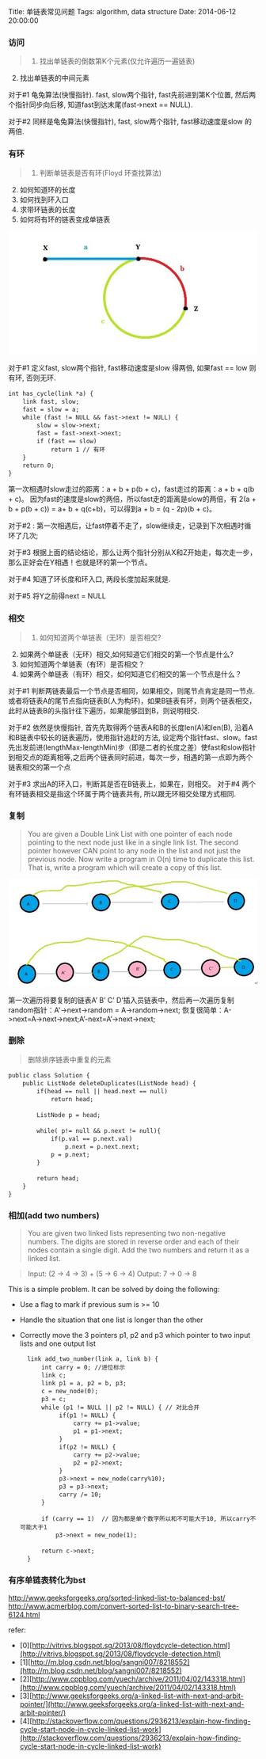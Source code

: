 Title: 单链表常见问题
Tags: algorithm, data structure
Date: 2014-06-12 20:00:00
### 访问
> 1. 找出单链表的倒数第K个元素(仅允许遍历一遍链表)
2. 找出单链表的中间元素

对于#1 龟兔算法(快慢指针). fast, slow两个指针, fast先前进到第K个位置, 然后两个指针同步向后移, 知道fast到达末尾(fast->next == NULL).

对于#2 同样是龟兔算法(快慢指针), fast, slow两个指针, fast移动速度是slow 的两倍.

### 有环
>1. 判断单链表是否有环(Floyd 环查找算法)
2. 如何知道环的长度
3. 如何找到环入口
4. 求带环链表的长度
5. 如何将有环的链表变成单链表

![有环链表](/img/link-cycle.jpg)

对于#1 定义fast, slow两个指针, fast移动速度是slow 得两倍, 如果fast == low 则有环, 否则无环.

    int has_cycle(link *a) {
        link fast, slow;
        fast = slow = a;
        while (fast != NULL && fast->next != NULL) {
            slow = slow->next;
            fast = fast->next->next;
            if (fast == slow)
                return 1 // 有环
        }
        return 0;
    }

第一次相遇时slow走过的距离：a + b + p(b + c)，fast走过的距离：a + b + q(b + c)。 因为fast的速度是slow的两倍，所以fast走的距离是slow的两倍，有 2(a + b + p(b + c)) = a+ b + q(c+b)，可以得到a + b = (q - 2p)(b + c)。

对于#2 : 第一次相遇后，让fast停着不走了，slow继续走，记录到下次相遇时循环了几次; 

对于#3 根据上面的结论结论，那么让两个指针分别从X和Z开始走，每次走一步，那么正好会在Y相遇！也就是环的第一个节点。

对于#4 知道了环长度和环入口, 两段长度加起来就是.

对于#5 将Y之前得next = NULL

### 相交
>1. 如何知道两个单链表（无环）是否相交?
2. 如果两个单链表（无环）相交,如何知道它们相交的第一个节点是什么?
3. 如何知道两个单链表（有环）是否相交？
4. 如果两个单链表（有环）相交，如何知道它们相交的第一个节点是什么？

对于#1 判断两链表最后一个节点是否相同，如果相交，则尾节点肯定是同一节点. 或者将链表A的尾节点指向链表B(人为构环)，如果B链表有环，则两个链表相交，此时从链表B的头指针往下遍历，如果能够回到B，则说明相交.

对于#2 依然是快慢指针, 首先先取得两个链表A和B的长度len(A)和len(B), 沿着A和B链表中较长的链表遍历，使用指针追赶的方法, 设定两个指针fast、slow。fast先出发前进(lengthMax-lengthMin)步（即是二者的长度之差）使fast和slow指针到相交点的距离相等,之后两个链表同时前进，每次一步，相遇的第一点即为两个链表相交的第一个点

对于#3 求出A的环入口，判断其是否在B链表上，如果在，则相交。
对于#4 两个有环链表相交是指这个环属于两个链表共有, 所以跟无环相交处理方式相同.


### 复制
>You are given a Double Link List with one pointer of each node pointing to the next node just like in a single link list. The second pointer however CAN point to any node in the list and not just the previous node. Now write a program in O(n) time to duplicate this list. That is, write a program which will create a copy of this list.

![链表复制](/img/link-list-copy.jpg)

第一次遍历将要复制的链表A’ B’ C’ D’插入员链表中，然后再一次遍历复制random指针：A'->next->random = A->random->next;
恢复很简单：A->next=A->next->next;A’-next=A’->next->next;

### 删除
>删除排序链表中重复的元素

    public class Solution {
        public ListNode deleteDuplicates(ListNode head) {
            if(head == null || head.next == null)
                return head;
     
            ListNode p = head;
     
            while( p!= null && p.next != null){
                if(p.val == p.next.val)
                    p.next = p.next.next;
                p = p.next; 
            }
     
            return head;
        }
    }

### 相加(add two numbers)
>You are given two linked lists representing two non-negative numbers. The digits are stored in reverse order and each of their nodes contain a single digit. Add the two numbers and return it as a linked list.

>Input: (2 -> 4 -> 3) + (5 -> 6 -> 4)
Output: 7 -> 0 -> 8

This is a simple problem. It can be solved by doing the following:

- Use a flag to mark if previous sum is >= 10
- Handle the situation that one list is longer than the other
- Correctly move the 3 pointers p1, p2 and p3 which pointer to two input lists and one output list

        link add_two_number(link a, link b) {
            int carry = 0; //进位标示
            link c;
            link p1 = a, p2 = b, p3;
            c = new_node(0);
            p3 = c;
            while (p1 != NULL || p2 != NULL) { // 对比合并
                 if(p1 != NULL) {
                     carry += p1->value;
                     p1 = p1->next;
                 } 
                 if(p2 != NULL) {
                     carry += p2->value;
                     p2 = p2->next;
                 } 
                 p3->next = new_node(carry%10);
                 p3 = p3->next;
                 carry /= 10;
            }

            if (carry == 1)  // 因为都是单个数字所以和不可能大于10, 所以carry不可能大于1
                p3->next = new_node(1);

            return c->next;
        }

### 有序单链表转化为bst
http://www.geeksforgeeks.org/sorted-linked-list-to-balanced-bst/
http://www.acmerblog.com/convert-sorted-list-to-binary-search-tree-6124.html

refer:

- [0][http://vitrivs.blogspot.sg/2013/08/floydcycle-detection.html](http://vitrivs.blogspot.sg/2013/08/floydcycle-detection.html)
- [1][http://m.blog.csdn.net/blog/sangni007/8218552](http://m.blog.csdn.net/blog/sangni007/8218552)
- [2][http://www.cppblog.com/yuech/archive/2011/04/02/143318.html](http://www.cppblog.com/yuech/archive/2011/04/02/143318.html)
- [3][http://www.geeksforgeeks.org/a-linked-list-with-next-and-arbit-pointer/](http://www.geeksforgeeks.org/a-linked-list-with-next-and-arbit-pointer/)
- [4][http://stackoverflow.com/questions/2936213/explain-how-finding-cycle-start-node-in-cycle-linked-list-work](http://stackoverflow.com/questions/2936213/explain-how-finding-cycle-start-node-in-cycle-linked-list-work)
